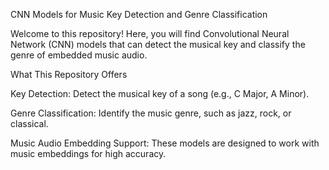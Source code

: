 CNN Models for Music Key Detection and Genre Classification

Welcome to this repository! Here, you will find Convolutional Neural Network (CNN) models that can detect the musical key and classify the genre of embedded music audio.

What This Repository Offers

  Key Detection: Detect the musical key of a song (e.g., C Major, A Minor).

  Genre Classification: Identify the music genre, such as jazz, rock, or classical.

  Music Audio Embedding Support: These models are designed to work with music embeddings for high accuracy.
